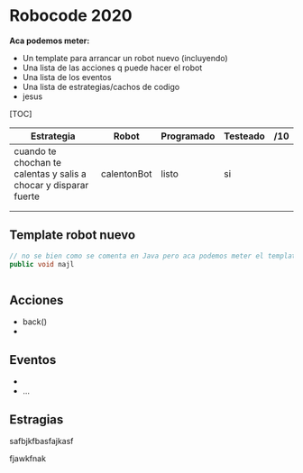 # Robocode 2020

**Aca podemos meter:**

- Un template para arrancar un robot nuevo (incluyendo)
- Una lista de las acciones q puede hacer el robot
- Una lista de los eventos
- Una lista de estrategias/cachos de codigo
- jesus



[TOC]

| Estrategia                                                   | Robot       | Programado | Testeado | /10  |
| ------------------------------------------------------------ | ----------- | ---------- | -------- | ---- |
| cuando te chochan te calentas y salis a chocar y disparar fuerte | calentonBot | listo      | si       |      |
|                                                              |             |            |          |      |
|                                                              |             |            |          |      |



## Template robot nuevo

```java
// no se bien como se comenta en Java pero aca podemos meter el template
public void najl



```



## Acciones

- back()
- 



## Eventos

- 
- ...



## Estragias

safbjkfbasfajkasf

fjawkfnak



